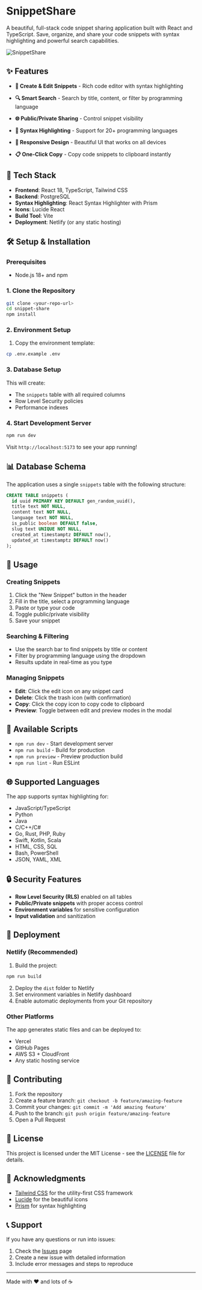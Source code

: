 # SnippetShare

A beautiful, full-stack code snippet sharing application built with React and TypeScript. Save, organize, and share your code snippets with syntax highlighting and powerful search capabilities.

![SnippetShare](https://images.pexels.com/photos/1181671/pexels-photo-1181671.jpeg?auto=compress&cs=tinysrgb&w=1200&h=400&fit=crop)

## ✨ Features

- **📝 Create & Edit Snippets** - Rich code editor with syntax highlighting
- **🔍 Smart Search** - Search by title, content, or filter by programming language
- **🌐 Public/Private Sharing** - Control snippet visibility
- **🎨 Syntax Highlighting** - Support for 20+ programming languages
- **📱 Responsive Design** - Beautiful UI that works on all devices

- **📋 One-Click Copy** - Copy code snippets to clipboard instantly

## 🚀 Tech Stack

- **Frontend**: React 18, TypeScript, Tailwind CSS
- **Backend**: PostgreSQL
- **Syntax Highlighting**: React Syntax Highlighter with Prism
- **Icons**: Lucide React
- **Build Tool**: Vite
- **Deployment**: Netlify (or any static hosting)

## 🛠️ Setup & Installation

### Prerequisites

- Node.js 18+ and npm


### 1. Clone the Repository

```bash
git clone <your-repo-url>
cd snippet-share
npm install
```

### 2. Environment Setup

1. Copy the environment template:
```bash
cp .env.example .env
```



### 3. Database Setup



This will create:
- The `snippets` table with all required columns
- Row Level Security policies
- Performance indexes

### 4. Start Development Server

```bash
npm run dev
```

Visit `http://localhost:5173` to see your app running!

## 📊 Database Schema

The application uses a single `snippets` table with the following structure:

```sql
CREATE TABLE snippets (
  id uuid PRIMARY KEY DEFAULT gen_random_uuid(),
  title text NOT NULL,
  content text NOT NULL,
  language text NOT NULL,
  is_public boolean DEFAULT false,
  slug text UNIQUE NOT NULL,
  created_at timestamptz DEFAULT now(),
  updated_at timestamptz DEFAULT now()
);
```

## 🎯 Usage

### Creating Snippets

1. Click the "New Snippet" button in the header
2. Fill in the title, select a programming language
3. Paste or type your code
4. Toggle public/private visibility
5. Save your snippet

### Searching & Filtering

- Use the search bar to find snippets by title or content
- Filter by programming language using the dropdown
- Results update in real-time as you type

### Managing Snippets

- **Edit**: Click the edit icon on any snippet card
- **Delete**: Click the trash icon (with confirmation)
- **Copy**: Click the copy icon to copy code to clipboard
- **Preview**: Toggle between edit and preview modes in the modal

## 🔧 Available Scripts

- `npm run dev` - Start development server
- `npm run build` - Build for production
- `npm run preview` - Preview production build
- `npm run lint` - Run ESLint

## 🌐 Supported Languages

The app supports syntax highlighting for:

- JavaScript/TypeScript
- Python
- Java
- C/C++/C#
- Go, Rust, PHP, Ruby
- Swift, Kotlin, Scala
- HTML, CSS, SQL
- Bash, PowerShell
- JSON, YAML, XML

## 🔒 Security Features

- **Row Level Security (RLS)** enabled on all tables
- **Public/Private snippets** with proper access control
- **Environment variables** for sensitive configuration
- **Input validation** and sanitization

## 🚀 Deployment

### Netlify (Recommended)

1. Build the project:
```bash
npm run build
```

2. Deploy the `dist` folder to Netlify
3. Set environment variables in Netlify dashboard
4. Enable automatic deployments from your Git repository

### Other Platforms

The app generates static files and can be deployed to:
- Vercel
- GitHub Pages
- AWS S3 + CloudFront
- Any static hosting service

## 🤝 Contributing

1. Fork the repository
2. Create a feature branch: `git checkout -b feature/amazing-feature`
3. Commit your changes: `git commit -m 'Add amazing feature'`
4. Push to the branch: `git push origin feature/amazing-feature`
5. Open a Pull Request

## 📝 License

This project is licensed under the MIT License - see the [LICENSE](LICENSE) file for details.

## 🙏 Acknowledgments


- [Tailwind CSS](https://tailwindcss.com) for the utility-first CSS framework
- [Lucide](https://lucide.dev) for the beautiful icons
- [Prism](https://prismjs.com) for syntax highlighting

## 📞 Support

If you have any questions or run into issues:

1. Check the [Issues](../../issues) page
2. Create a new issue with detailed information
3. Include error messages and steps to reproduce

---

Made with ❤️ and lots of ☕